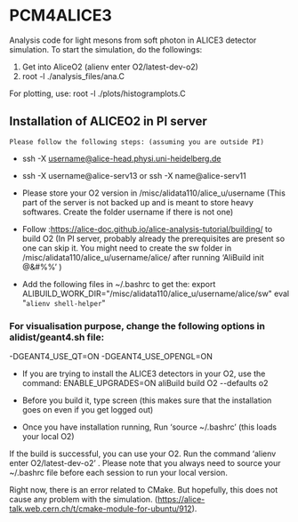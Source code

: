 # PCM4ALICE3
Analysis code for light mesons from soft photon in ALICE3 detector simulation.
To start the simulation, do the followings: 
1. Get into AliceO2 (alienv enter O2/latest-dev-o2)
2. root -l ./analysis_files/ana.C

For plotting, use: 
root -l ./plots/histogramplots.C

## Installation of ALICEO2 in PI server
    Please follow the following steps: (assuming you are outside PI)

* ssh -X username@alice-head.physi.uni-heidelberg.de  
* ssh -X username@alice-serv13 or ssh -X name@alice-serv11

* Please store your O2 version in /misc/alidata110/alice_u/username (This part of the server is not backed up and is meant to store heavy softwares. Create the folder username if there is not one)

* Follow :https://alice-doc.github.io/alice-analysis-tutorial/building/ to build O2 (In PI server, probably already the prerequisites are present so one can skip it. You might need to create the sw folder in /misc/alidata110/alice_u/username/alice/ after running ‘AliBuild init @&#%%’ )

* Add the following files in ~/.bashrc to get the: 
  export ALIBUILD_WORK_DIR="/misc/alidata110/alice_u/username/alice/sw"
  eval "`alienv shell-helper`"

### For visualisation purpose, change the following options in alidist/geant4.sh file:      
  -DGEANT4_USE_QT=ON                                    -DGEANT4_USE_OPENGL=ON

* If you are trying to install the ALICE3 detectors in your O2,  use the command: ENABLE_UPGRADES=ON aliBuild build O2 --defaults o2 

* Before you build it, type screen (this makes sure that the installation goes on even if you get logged out)

* Once you have installation running, Run ‘source ~/.bashrc’  (this loads your local O2)

If the build is successful, you can use your O2.                         Run the command ‘alienv enter O2/latest-dev-o2’ . Please note that you always need to source your ~/.bashrc file before each session to run your local version. 

Right now, there is an error related to CMake.  But hopefully, this does not cause any problem with the simulation. (https://alice-talk.web.cern.ch/t/cmake-module-for-ubuntu/912).  


